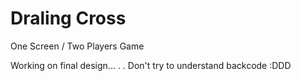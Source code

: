 # Draling Cross
One Screen / Two Players Game

Working on final design...
.
.
Don't try to understand backcode :DDD 
